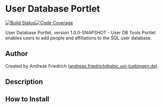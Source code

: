 # User Database Portlet

[![Build Status](https://travis-ci.org/qbicsoftware/user-db-portlet.svg?branch=master)](https://travis-ci.org/qbicsoftware/user-db-portlet)[![Code Coverage]( https://codecov.io/gh/qbicsoftware/user-db-portlet/branch/master/graph/badge.svg)](https://codecov.io/gh/qbicsoftware/user-db-portlet)

User Database Portlet, version 1.0.0-SNAPSHOT - User DB Tools Portlet enables users to add people and affiliations to the SQL user database.

## Author

Created by Andreas Friedrich (andreas.friedrich@qbic.uni-tuebingen.de).

## Description

## How to Install
